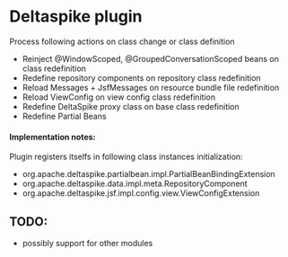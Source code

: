 Deltaspike plugin
==================
Process following actions on class change or class definition
* Reinject @WindowScoped, @GroupedConversationScoped beans on class redefinition
* Redefine repository components on repository class redefinition
* Reload Messages + JsfMessages on resource bundle file redefinition
* Reload ViewConfig on view config class redefinition
* Redefine DeltaSpike proxy class on base class redefinition
* Redefine Partial Beans

#### Implementation notes:
Plugin registers itselfs in following class instances initialization:
* org.apache.deltaspike.partialbean.impl.PartialBeanBindingExtension
* org.apache.deltaspike.data.impl.meta.RepositoryComponent
* org.apache.deltaspike.jsf.impl.config.view.ViewConfigExtension

## TODO:
* possibly support for other modules
